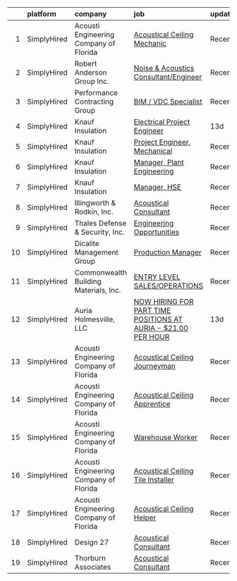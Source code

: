 

|    | platform    | company                                | job                                                                                                                                                                              | update_time   | location                         |
|---:|:------------|:---------------------------------------|:---------------------------------------------------------------------------------------------------------------------------------------------------------------------------------|:--------------|:---------------------------------|
|  1 | SimplyHired | Acousti Engineering Company of Florida | [Acoustical Ceiling Mechanic](https://www.simplyhired.com/job/lW1KN3HDXG36F5FtmE5cTXaXDi_jDk0E6zAWEULu2jxx4mgmpdgDvQ?q=acoustical+engineering)                                   | Recently      | Garner, NC +9 locations          |
|  2 | SimplyHired | Robert Anderson Group Inc.             | [Noise & Acoustics Consultant/Engineer](https://www.simplyhired.com/job/3RQyZ2epzGM_J7msygI1rKSrCCt5vftupBGmy5O7vl85YaWUn7J1Hw?q=acoustical+engineering)                         | Recently      | Dearborn, MI                     |
|  3 | SimplyHired | Performance Contracting Group          | [BIM / VDC Specialist](https://www.simplyhired.com/job/b1aVKi-TgN4nlgomGLQ2aajniZXoUkF0PHqexMM_UY2I4Y-ElvEpnA?q=acoustical+engineering)                                          | Recently      | Malta, NY                        |
|  4 | SimplyHired | Knauf Insulation                       | [Electrical Project Engineer](https://www.simplyhired.com/job/sQY3_GrRaGAPL02J8dFZh685SSswDAVY6NKtmx6b2qxvtTE9Up0CXA?q=acoustical+engineering)                                   | 13d           | McGregor, TX                     |
|  5 | SimplyHired | Knauf Insulation                       | [Project Engineer, Mechanical](https://www.simplyhired.com/job/BAEWYe6ApBr-BIXAGr8MwtjmrCPX2xtsWnYciYe_sMVbo_f7wfeTbA?q=acoustical+engineering)                                  | Recently      | Shasta Lake, CA                  |
|  6 | SimplyHired | Knauf Insulation                       | [Manager, Plant Engineering](https://www.simplyhired.com/job/3n9ENNY1aOqWKdpZxjcCtnc9dN5xAsVB12bWeNtWVWnQh9_UlTpqBg?q=acoustical+engineering)                                    | Recently      | Shelbyville, IN                  |
|  7 | SimplyHired | Knauf Insulation                       | [Manager, HSE](https://www.simplyhired.com/job/M1FJDhO5daz9UFdfp0FZvermNQb9h6pnnEPc42REY2AeLPSRo_Id5Q?q=acoustical+engineering)                                                  | Recently      | Shasta Lake, CA                  |
|  8 | SimplyHired | Illingworth & Rodkin, Inc.             | [Acoustical Consultant](https://www.simplyhired.com/job/Jb8Whjjq6LlCyQZYP26GoZOKPYIG-nU40s1XhZBY6EWoJfk0qN6TnQ?q=acoustical+engineering)                                         | Recently      | Cotati, CA                       |
|  9 | SimplyHired | Thales Defense & Security, Inc.        | [Engineering Opportunities](https://www.simplyhired.com/job/GQYUDebkjM3Iv_RYWGEw3ZECINlu80qmZjsswCP-ZqQUiVLk-Zq0Dg?q=acoustical+engineering)                                     | Recently      | New York, NY                     |
| 10 | SimplyHired | Dicalite Management Group              | [Production Manager](https://www.simplyhired.com/job/AgZ2_5s3VfpvuO1-VUpbUjgzb8bzDVQKUzrGnyzBC6hR9-TH7ef28g?q=acoustical+engineering)                                            | Recently      | Burney, CA                       |
| 11 | SimplyHired | Commonwealth Building Materials, Inc.  | [ENTRY LEVEL SALES/OPERATIONS](https://www.simplyhired.com/job/ISL03GoJHx7-HLmDsHkuXlMeTiPTnQEsB4vertQ99dqx-Ufp4fmgnA?q=acoustical+engineering)                                  | Recently      | Lynchburg, VA +1 location        |
| 12 | SimplyHired | Auria Holmesville, LLC                 | [NOW HIRING FOR PART TIME POSITIONS AT AURIA - $21.00 PER HOUR](https://www.simplyhired.com/job/iWpgmD_ksd3SljkGqEOfhV2WcygXkFATQoXXMbbmfRXyJ7mIWO8qTA?q=acoustical+engineering) | 13d           | Holmesville, OH                  |
| 13 | SimplyHired | Acousti Engineering Company of Florida | [Acoustical Ceiling Journeyman](https://www.simplyhired.com/job/xhYYzLxeymdDpORsu-0SL8kEqQf9WZve2TgBn1OfuBuvZRnzPC8Wnw?q=acoustical+engineering)                                 | Recently      | Richmond, VA +3 locations        |
| 14 | SimplyHired | Acousti Engineering Company of Florida | [Acoustical Ceiling Apprentice](https://www.simplyhired.com/job/DEBH7CLFrGXkTsVX_eyjR9ev47xIhk7iQv7QvWLzMllm3e2Vpm9I1Q?q=acoustical+engineering)                                 | Recently      | West Palm Beach, FL +3 locations |
| 15 | SimplyHired | Acousti Engineering Company of Florida | [Warehouse Worker](https://www.simplyhired.com/job/8zT6Pux3rTtCRhG36jg-VzJTKcLS-c3st56qOFoI86bhBRPTyJtmNg?q=acoustical+engineering)                                              | Recently      | Raleigh, NC +1 location          |
| 16 | SimplyHired | Acousti Engineering Company of Florida | [Acoustical Ceiling Tile Installer](https://www.simplyhired.com/job/VA55aaiHMt1-d1wHHAeHKvsfo4LJRgtXs319lYJAJf3aUyi2pv81Iw?q=acoustical+engineering)                             | Recently      | Raleigh, NC +1 location          |
| 17 | SimplyHired | Acousti Engineering Company of Florida | [Acoustical Ceiling Helper](https://www.simplyhired.com/job/v5Jp_0YuJSJU-HTWb2gSD60OYOwsV1iUG4QZ2COLte8cfn1f4DhXfg?q=acoustical+engineering)                                     | Recently      | Tallahassee, FL +4 locations     |
| 18 | SimplyHired | Design 27                              | [Acoustical Consultant](https://www.simplyhired.com/job/QojLUpyvQfawnGy4V1hzR6-4Y1q2XKfPQRfDnjVbUWVTaqtGwXC78w?q=acoustical+engineering)                                         | Recently      | Indianapolis, IN                 |
| 19 | SimplyHired | Thorburn Associates                    | [Acoustical Consultant](https://www.simplyhired.com/job/9jKxff2NaXXGffiLQGzpaj1AdYk46dV_bxOMSmviFK-EJKYbUXBj1Q?q=acoustical+engineering)                                         | Recently      | Remote                           |